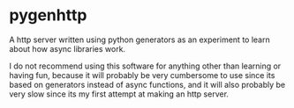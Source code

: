 # pygenhttp
A http server written using python generators as an experiment to learn about how async libraries work.

I do not recommend using this software for anything other than learning or having fun, because it will probably be very cumbersome to use since its based on generators instead of async functions, and it will also probably be very slow since its my first attempt at making an http server.
